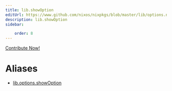 ```yaml
---
title: lib.showOption
editUrl: https://www.github.com/nixos/nixpkgs/blob/master/lib/options.nix#L426C16
description: lib.showOption
sidebar:

    order: 8
---
```


<a href="https://www.github.com/nixos/nixpkgs/blob/master/lib/options.nix#L426C16">Contribute Now!</a>


# Aliases

- [lib.options.showOption](reference/lib/options/lib-options-showOption)



